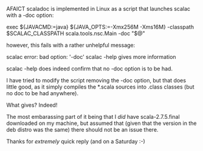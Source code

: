 AFAICT scaladoc is implemented in Linux as a script that launches scalac with a -doc option:

exec ${JAVACMD:=java} ${JAVA_OPTS:=-Xmx256M -Xms16M}  -classpath $SCALAC_CLASSPATH scala.tools.nsc.Main -doc "$@"

however, this fails with a rather unhelpful message:

scalac error: bad option: '-doc'
  scalac -help  gives more information

scalac -help does indeed confirm that no -doc option is to be had.

I have tried to modify the script removing the -doc option, but that does little good, as it simply compiles the *.scala sources into .class classes (but no doc to be had anywhere).

What gives?
Indeed!

The most embarassing part of it being that I *did* have scala-2.7.5.final downloaded on my machine, but assumed that (given that the version in the deb distro was the same) there should not be an issue there.

Thanks for *extremely* quick reply (and on a Saturday :-)
